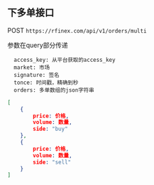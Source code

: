 
## 下多单接口
POST
`
https://rfinex.com/api/v1/orders/multi
`

参数在query部分传递

```
  access_key: 从平台获取的access_key
  market: 市场
  signature: 签名
  tonce: 时间戳，精确到秒
  orders: 多单数组的json字符串
```

```json
[
	{
  		price: 价格,
	  	volume: 数量,
  		side: "buy"
	},
	{
	  	price: 价格,
  		volume: 数量,
  		side: "sell"
	}
]
```